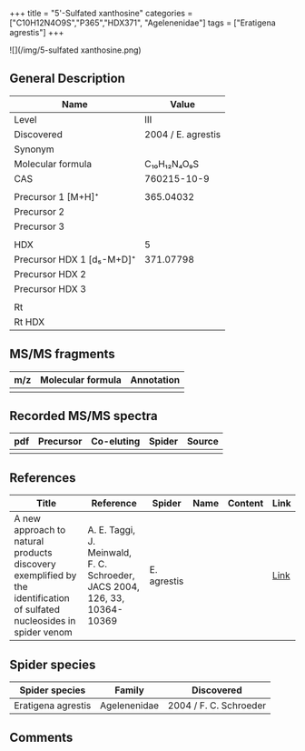 +++
title = "5'-Sulfated xanthosine"
categories = ["C10H12N4O9S","P365","HDX371",
"Agelenenidae"]
tags = ["Eratigena agrestis"]
+++

![](/img/5-sulfated xanthosine.png)

## General Description

| Name                      | Value              |
|---------------------------|--------------------|
| Level                     | III                |
| Discovered                | 2004 / E. agrestis |
| Synonym                   |                    |
| Molecular formula         | C₁₀H₁₂N₄O₉S        |
| CAS                       | 760215-10-9        |
|                           |                    |
| Precursor 1 [M+H]⁺        | 365.04032          |
| Precursor 2               |                    |
| Precursor 3               |                    |
|                           |                    |
| HDX                       | 5                  |
| Precursor HDX 1 [d₅-M+D]⁺ | 371.07798          |
| Precursor HDX 2           |                    |
| Precursor HDX 3           |                    |
|                           |                    |
| Rt                        |                    |
| Rt HDX                    |                    |

## MS/MS fragments

| m/z | Molecular formula | Annotation |
|-----|-------------------|------------|
|     |                   |            |

## Recorded MS/MS spectra

| pdf | Precursor | Co-eluting | Spider | Source |
|-----|-----------|------------|--------|--------|
|     |           |            |        |        |

## References

| Title                                                                                                                  | Reference                                                                  | Spider      | Name | Content | Link                                           |
|------------------------------------------------------------------------------------------------------------------------|----------------------------------------------------------------------------|-------------|------|---------|------------------------------------------------|
| A new approach to natural products discovery exemplified by the identification of sulfated nucleosides in spider venom | A. E. Taggi, J. Meinwald, F. C. Schroeder, JACS 2004, 126, 33, 10364-10369 | E. agrestis |      |         | [Link](https://pubs.acs.org/doi/abs/10.1021/ja047416n) |

## Spider species

| Spider species     | Family       | Discovered             |
|--------------------|--------------|------------------------|
| Eratigena agrestis | Agelenenidae | 2004 / F. C. Schroeder |

## Comments
